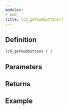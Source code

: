 ```yaml
---
modules:
- mod_
title: lcd_getnumbuttons()
---
```


## Definition

    lcd_getnumbuttons ( )

## Parameters

## Returns

## Example

```
```

